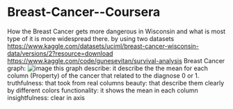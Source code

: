 # Breast-Cancer--Coursera
How the Breast Cancer gets more dangerous in Wisconsin and what is most type of it is more widespread there.
by using two datasets 
https://www.kaggle.com/datasets/uciml/breast-cancer-wisconsin-data/versions/2?resource=download
https://www.kaggle.com/code/gunesevitan/survival-analysis
Breast Cancer graph:
![image](https://user-images.githubusercontent.com/67390153/193207324-9a97d462-0783-4a42-b7e6-d27d73a0b8c7.png)
this graph describe:
it describe the the mean for each column (Property) of the cancer that related to the diagnose 0 or 1.
truthfulness: that took from real columns
beauty: that describe them clearly by different colors
functionality: it shows the mean in each column
insightfulness: clear in axis
